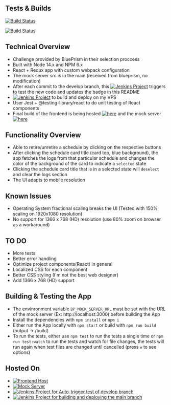 ## Tests & Builds
[![Build Status](http://jenkins.fpetros.com/buildStatus/icon?job=Blue+Prism+Frotend+Develop+Testing&subject=Test%20Develop)](http://jenkins.fpetros.com/job/Blue%20Prism%20Frotend%20Develop%20Testing/lastBuild)

[![Build Status](http://jenkins.fpetros.com/buildStatus/icon?job=Blue+Prism+Frotend+Build+And+Deploy&subject=Deploy%20Main)](http://jenkins.fpetros.com/job/Blue%20Prism%20Frotend%20Build%20And%20Deploy/lastBuild)

## Technical Overview

* Challenge provided by BluePrism in their selection proccess
* Built with Node 14.x and NPM 6.x
* React + Redux app with custom webpack configuration
* The mock server src is in the main (received from blueprism, no modification)
* After each commit to the develop branch, this [![Jenkins Project](JenkinsProjects)](http://jenkins.fpetros.com/job/Blue%20Prism%20Frotend%20Develop%20Testing) triggers to test the new code and updates the badge in this README
* [![Jenkins Project](JenkinsProjects)](http://jenkins.fpetros.com/job/Blue%20Prism%20Frotend%20Build%20And%20Deploy) to build and deploy on my VPS
* User Jest + @testing-library/react to do unit testing of React components
* Final build of the frontend is being hosted [![here](FrontendHost)](http://apps.fpetros.com/blueprism) and the mock server [![here](MockServer)](http://apps.fpetros.com/blueprism-mock-server)

## Functionality Overview

* Able to retire/unretire a schedule by clicking on the respective buttons
* After clicking the schedule card title (card top, blue background), the app fetches the logs from that particular schedule and changes the color of the background of the card to indicate a `selected` state
* Clicking the schedule card title that is in a selected state will `deselect` and clear the logs section
* The UI adapts to mobile resolution

## Known Issues

* Operating System fractional scaling breaks the UI (Tested with 150% scaling on 1920x1080 resolution)
* No support for 1366 x 768 (HD) resolution (use 80% zoom on browser as a workaround)

## TO DO

* More tests
* Better error handling
* Optimize project components(React) in general
* Localized CSS for each component
* Better CSS styling (I'm not the best web designer)
* Add 1366 x 768 (HD) support

## Building & Testing the App
* The envinronment variable `BP_MOCK_SERVER_URL` must be set with the URL of the mock server (Ex: http://localhost:3000) before building the App
* Install the dependencies with `npm install` or `npm i`
* Either run the App locally with `npm start` or build with `npm run build` (output -> /build) 
* To run the tests, either use `npm test` to run the tests a single time or `npm run test:watch` to run the tests and watch for file changes, the tests will run again when test files are changed until cancelled (press `w` to see options)

## Hosted On

* [![Frontend Host](FrontendHost)](http://apps.fpetros.com/blueprism)
* [![Mock Server](MockServer)](http://apps.fpetros.com/blueprism-mock-server)
* [![Jenkins Project for Auto-trigger test of develop branch](JenkinsProjects)](http://jenkins.fpetros.com/job/Blue%20Prism%20Frotend%20Develop%20Testing)
* [![Jenkins Project for building and deploying the main branch](JenkinsProjects)](http://jenkins.fpetros.com/job/Blue%20Prism%20Frotend%20Build%20And%20Deploy)
